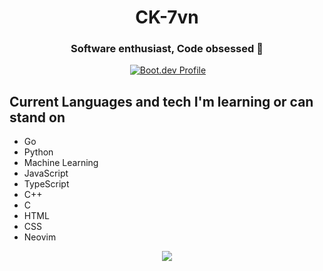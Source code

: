 
<h1 align="center">CK-7vn</h1> 
<h3 align="center">Software enthusiast, Code obsessed 🚀</h3>
<div align="center">
<img style="justify-content: center; align-items: center;" src="https://komarev.com/ghpvc/?username=CK-7vn&style=flat-square&color=blue" alt=""/> <a style="justify-content: center; align-items: right; margin-right: 1px" href="https://www.boot.dev/u/ck-7vn"> <img src="https://img.shields.io/badge/Boot.dev-Profile-blue" alt="Boot.dev Profile"></a>
</div>



## Current Languages and tech I'm learning or can stand on 
- Go
- Python
- Machine Learning
- JavaScript
- TypeScript
- C++
- C
- HTML
- CSS
- Neovim

<div align="center">
  <p></p>
<img src="https://github-readme-stats.vercel.app/api/top-langs/?username=CK-7vn&layout=compact"/>
</div>
